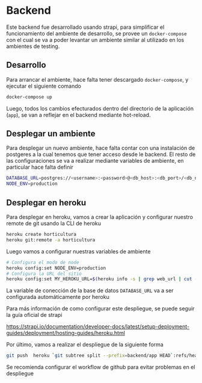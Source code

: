 # Backend

Este backend fue desarrollado usando strapi, para simplificar el funcionamiento
del ambiente de desarrollo, se provee un `docker-compose` con el cual se va a
poder levantar un ambiente similar al utilizado en los ambientes de testing.

## Desarrollo

Para arrancar el ambiente, hace falta tener descargado `docker-compose`, y
ejecutar el siguiente comando

```bash
docker-compose up
```

Luego, todos los cambios efecturados dentro del directorio de la aplicación
(`app`), se van a reflejar en el backend mediante hot-reload.

## Desplegar un ambiente

Para desplegar un nuevo ambiente, hace falta contar con una instalación de
postgeres a la cual tenemos que tener acceso desde le backend. 
El resto de las configuraciones se va a realizar mediante variables de ambiente,
en particular hace falta definir

```bash
DATABASE_URL=postgres://<username>:<password>@<db_host>:<db_port>/<db_name>
NODE_ENV=production
```

## Desplegar en heroku

Para desplegar en heroku, vamos a crear la aplicación y configurar nuestro
remote de git usando la CLI de heroku

```bash
heroku create horticultura
heroku git:remote -a horticultura
```

Luego vamos a configurar nuestras variables de ambiente

```bash
# Configura el modo de node
heroku config:set NODE_ENV=production
# Configura la URL del sitio
heroku config:set MY_HEROKU_URL=$(heroku info -s | grep web_url | cut -d= -f2)
```

La variable de conección de la base de datos `DATABASE_URL` va a ser configurada
automáticamente por heroku

Para más información de como configurar este despliegue, se puede seguir la guía
oficial de strapi

https://strapi.io/documentation/developer-docs/latest/setup-deployment-guides/deployment/hosting-guides/heroku.html

Por último, vamos a realizar el despliegue de la siguiente forma

```bash
git push  heroku `git subtree split --prefix=backend/app HEAD`:refs/heads/main
```

Se recomienda configurar el workflow de github para evitar problemas en el
despliegue
